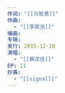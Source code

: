 ```yaml
---
作词: "[[马智勇]]"
作曲:
  - "[[李荣浩]]"
编曲: 
专辑: 
发行: 2015-12-10
演唱:
  - "[[蔡淳佳]]"
EP: 11
抄袭:
  - "[[signal]]"
---
```

